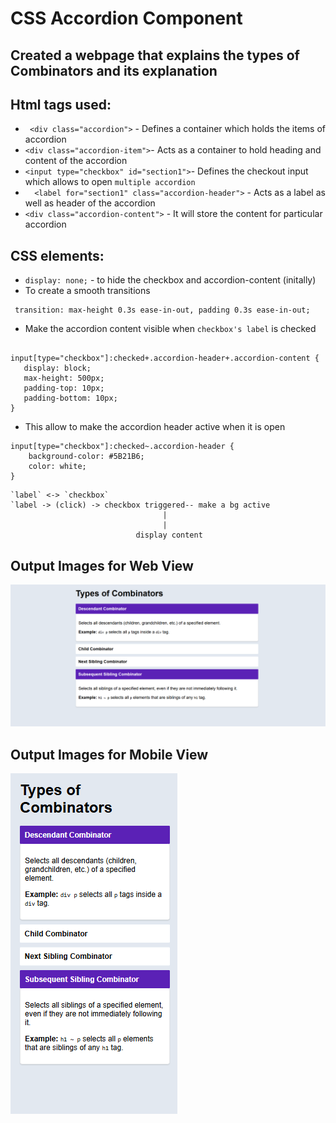 # CSS Accordion Component

## Created a webpage that explains the types of Combinators and its explanation

## Html tags used:
- ` <div class="accordion">` - Defines a container which holds the items of accordion
- `<div class="accordion-item">`- Acts as a container to hold heading and content of the accordion
- `<input type="checkbox" id="section1">`- Defines the checkout input which allows to open `multiple accordion`
- `  <label for="section1" class="accordion-header">` - Acts as a label as well as header of the accordion
- `<div class="accordion-content">` - It will store the content for particular accordion

## CSS elements:
- `display: none;` - to hide the checkbox and accordion-content (initally)
- To create a smooth transitions
```
 transition: max-height 0.3s ease-in-out, padding 0.3s ease-in-out;
 ```
 - Make the accordion content visible when `checkbox's label` is checked 
 ```
 
input[type="checkbox"]:checked+.accordion-header+.accordion-content {
    display: block;
    max-height: 500px;
    padding-top: 10px;
    padding-bottom: 10px;
}
```
- This allow to make the accordion header active when it is open
```
input[type="checkbox"]:checked~.accordion-header {
    background-color: #5B21B6;
    color: white;
}
```
```
`label` <-> `checkbox`
`label -> (click) -> checkbox triggered-- make a bg active 
                                  |
                                  |
                            display content
```

## Output Images for Web View
![alt text](./assests/Output1.png)

## Output Images for Mobile View 
![alt text](./assests/Output2.png)